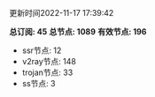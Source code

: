 更新时间2022-11-17 17:39:42

**总订阅: 45**
**总节点: 1089**
**有效节点: 196**
- ssr节点: 12
- v2ray节点: 148
- trojan节点: 33
- ss节点: 3
